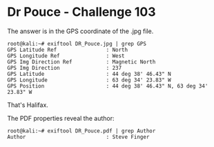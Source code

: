 # Dr Pouce - Challenge 103

The answer is in the GPS coordinate of the .jpg file.

```
root@kali:~# exiftool DR_Pouce.jpg | grep GPS
GPS Latitude Ref                : North
GPS Longitude Ref               : West
GPS Img Direction Ref           : Magnetic North
GPS Img Direction               : 237
GPS Latitude                    : 44 deg 38' 46.43" N
GPS Longitude                   : 63 deg 34' 23.83" W
GPS Position                    : 44 deg 38' 46.43" N, 63 deg 34' 23.83" W
```

That's Halifax.

The PDF properties reveal the author:

```
root@kali:~# exiftool DR_Pouce.pdf | grep Author
Author                          : Steve Finger
```

